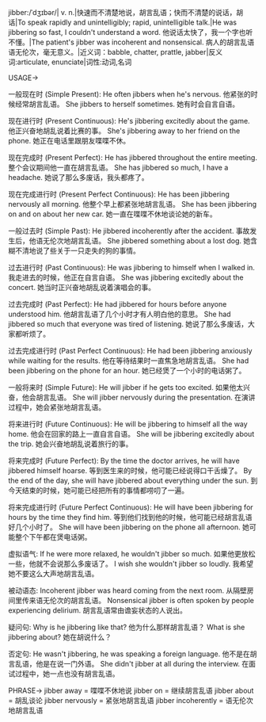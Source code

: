 jibber:/ˈdʒɪbər/| v. n.|快速而不清楚地说，胡言乱语；快而不清楚的说话，胡话|To speak rapidly and unintelligibly; rapid, unintelligible talk.|He was jibbering so fast, I couldn't understand a word. 他说话太快了，我一个字也听不懂。|The patient's jibber was incoherent and nonsensical. 病人的胡言乱语语无伦次，毫无意义。|近义词：babble, chatter, prattle, jabber|反义词:articulate, enunciate|词性:动词,名词


USAGE->

一般现在时 (Simple Present):
He often jibbers when he's nervous. 他紧张的时候经常胡言乱语。
She jibbers to herself sometimes. 她有时会自言自语。

现在进行时 (Present Continuous):
He's jibbering excitedly about the game. 他正兴奋地胡乱说着比赛的事。
She's jibbering away to her friend on the phone.  她正在电话里跟朋友喋喋不休。

现在完成时 (Present Perfect):
He has jibbered throughout the entire meeting.  整个会议期间他一直在胡言乱语。
She has jibbered so much, I have a headache. 她说了那么多废话，我头都疼了。

现在完成进行时 (Present Perfect Continuous):
He has been jibbering nervously all morning. 他整个早上都紧张地胡言乱语。
She has been jibbering on and on about her new car. 她一直在喋喋不休地谈论她的新车。

一般过去时 (Simple Past):
He jibbered incoherently after the accident. 事故发生后，他语无伦次地胡言乱语。
She jibbered something about a lost dog. 她含糊不清地说了些关于一只走失的狗的事情。

过去进行时 (Past Continuous):
He was jibbering to himself when I walked in. 我走进去的时候，他正在自言自语。
She was jibbering excitedly about the concert. 她当时正兴奋地胡乱说着演唱会的事。

过去完成时 (Past Perfect):
He had jibbered for hours before anyone understood him. 他胡言乱语了几个小时才有人明白他的意思。
She had jibbered so much that everyone was tired of listening. 她说了那么多废话，大家都听烦了。

过去完成进行时 (Past Perfect Continuous):
He had been jibbering anxiously while waiting for the results. 他在等待结果时一直焦急地胡言乱语。
She had been jibbering on the phone for an hour. 她已经煲了一个小时的电话粥了。


一般将来时 (Simple Future):
He will jibber if he gets too excited. 如果他太兴奋，他会胡言乱语。
She will jibber nervously during the presentation.  在演讲过程中，她会紧张地胡言乱语。


将来进行时 (Future Continuous):
He will be jibbering to himself all the way home. 他会在回家的路上一直自言自语。
She will be jibbering excitedly about the trip. 她会兴奋地胡乱说着旅行的事。


将来完成时 (Future Perfect):
By the time the doctor arrives, he will have jibbered himself hoarse. 等到医生来的时候，他可能已经说得口干舌燥了。
By the end of the day, she will have jibbered about everything under the sun. 到今天结束的时候，她可能已经把所有的事情都唠叨了一遍。


将来完成进行时 (Future Perfect Continuous):
He will have been jibbering for hours by the time they find him. 等到他们找到他的时候，他可能已经胡言乱语好几个小时了。
She will have been jibbering on the phone all afternoon. 她可能整个下午都在煲电话粥。


虚拟语气:
If he were more relaxed, he wouldn't jibber so much. 如果他更放松一些，他就不会说那么多废话了。
I wish she wouldn't jibber so loudly. 我希望她不要这么大声地胡言乱语。


被动语态:
Incoherent jibber was heard coming from the next room. 从隔壁房间里传来语无伦次的胡言乱语。
Nonsensical jibber is often spoken by people experiencing delirium.  胡言乱语常由谵妄状态的人说出。



疑问句:
Why is he jibbering like that? 他为什么那样胡言乱语？
What is she jibbering about? 她在胡说什么？


否定句:
He wasn't jibbering, he was speaking a foreign language. 他不是在胡言乱语，他是在说一门外语。
She didn't jibber at all during the interview.  在面试过程中，她一点也没有胡言乱语。


PHRASE->
jibber away = 喋喋不休地说
jibber on = 继续胡言乱语
jibber about = 胡乱谈论
jibber nervously = 紧张地胡言乱语
jibber incoherently = 语无伦次地胡言乱语

